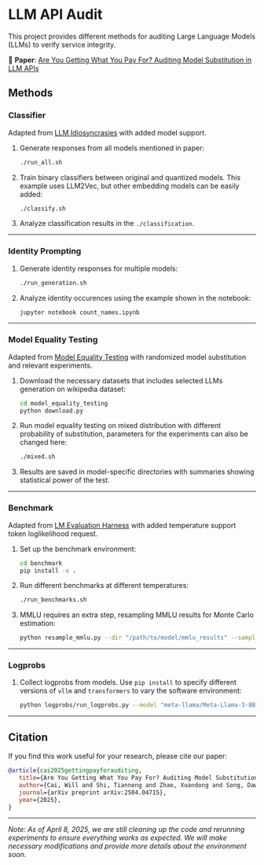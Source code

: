 # LLM API Audit

This project provides different methods for auditing Large Language Models (LLMs) to verify service integrity.

📄 **Paper**: [Are You Getting What You Pay For? Auditing Model Substitution in LLM APIs](https://arxiv.org/abs/2504.04715)

## Methods

### Classifier
Adapted from [LLM Idiosyncrasies](https://github.com/locuslab/llm-idiosyncrasies/tree/main) with added model support.

1. Generate responses from all models mentioned in paper:
   ```bash
   ./run_all.sh
   ```

2. Train binary classifiers between original and quantized models. This example uses LLM2Vec, but other embedding models can be easily added:
   ```bash
   ./classify.sh
   ```

3. Analyze classification results in the `./classification`.

---

### Identity Prompting

1. Generate identity responses for multiple models:
   ```bash
   ./run_generation.sh
   ```

2. Analyze identity occurences using the example shown in the notebook:
   ```bash
   jupyter notebook count_names.ipynb
   ```

---

### Model Equality Testing
Adapted from [Model Equality Testing](https://github.com/i-gao/model-equality-testing/tree/main) with randomized model substitution and relevant experiments.

1. Download the necessary datasets that includes selected LLMs generation on wikipedia dataset:
   ```bash
   cd model_equality_testing
   python download.py
   ```

2. Run model equality testing on mixed distribution with different probability of substitution, parameters for the experiments can also be changed here:
   ```bash
   ./mixed.sh
   ```

3. Results are saved in model-specific directories with summaries showing statistical power of the test.

---

### Benchmark
Adapted from [LM Evaluation Harness](https://github.com/EleutherAI/lm-evaluation-harness) with added temperature support token loglikelihood request.

1. Set up the benchmark environment:
   ```bash
   cd benchmark
   pip install -e .
   ```

2. Run different benchmarks at different temperatures:
   ```bash
   ./run_benchmarks.sh
   ```

3. MMLU requires an extra step, resampling MMLU results for Monte Carlo estimation:
   ```bash
   python resample_mmlu.py --dir "/path/to/model/mmlu_results" --samples 100
   ```

---

### Logprobs

1. Collect logprobs from models. Use `pip install` to specify different versions of `vllm` and `transformers` to vary the software environment:
   ```bash
   python logprobs/run_logprobs.py --model "meta-llama/Meta-Llama-3-8B-Instruct"
   ```

---

## Citation

If you find this work useful for your research, please cite our paper:

```bibtex
@article{cai2025gettingpayforauditing,
   title={Are You Getting What You Pay For? Auditing Model Substitution in LLM APIs}, 
   author={Cai, Will and Shi, Tianneng and Zhao, Xuandong and Song, Dawn},
   journal={arXiv preprint arXiv:2504.04715},
   year={2025},
}
```


---

*Note: As of April 8, 2025, we are still cleaning up the code and rerunning experiments to ensure everything works as expected. We will make necessary modifications and provide more details about the environment soon.*

